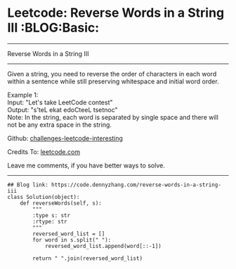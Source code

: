 # Leetcode: Reverse Words in a String III     :BLOG:Basic:


---

Reverse Words in a String III  

---

Given a string, you need to reverse the order of characters in each word within a sentence while still preserving whitespace and initial word order.  

Example 1:  
Input: "Let's take LeetCode contest"  
Output: "s'teL ekat edoCteeL tsetnoc"  
Note: In the string, each word is separated by single space and there will not be any extra space in the string.  

Github: [challenges-leetcode-interesting](https://github.com/DennyZhang/challenges-leetcode-interesting/tree/master/reverse-words-in-a-string-iii)  

Credits To: [leetcode.com](https://leetcode.com/problems/reverse-words-in-a-string-iii/description/)  

Leave me comments, if you have better ways to solve.  

---

    ## Blog link: https://code.dennyzhang.com/reverse-words-in-a-string-iii
    class Solution(object):
        def reverseWords(self, s):
            """
            :type s: str
            :rtype: str
            """
            reversed_word_list = []
            for word in s.split(" "):
                reversed_word_list.append(word[::-1])
    
            return " ".join(reversed_word_list)